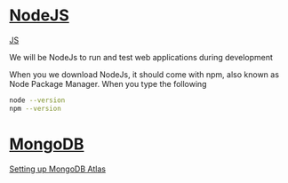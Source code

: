

# [NodeJS](https://nodejs.org/en/)
[JS](https://www.jschallenger.com/javascript-practice/)

We will be NodeJs to run and test web applications during development

When you we download NodeJs, it should come with npm, also known as Node Package Manager. When you type the following
```bash
node --version
npm --version
```




# [MongoDB](https://www.mongodb.com/try/download/community)
[Setting up MongoDB Atlas](https://docs.google.com/presentation/d/10yjzDEXiYXYQ0QfiPRapZT2LZvtyU1G7jMCDM8Nz-6s/edit?slide=id.g1ee63b4a456_7_53#slide=id.g1ee63b4a456_7_53)